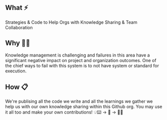 ## What ⚡
Strategies & Code to Help Orgs with Knowledge Sharing & Team Collaboration

## Why 🤷‍♂️
Knowledge management is challenging and failures in this area have a significant negative impact on project and organization outcomes. One of the chief ways to fail with this system is to not have system or standard for execution.

## How 📋
We're publising all the code we write and all the learnings we gather we help us with our own knowledge sharing within this Github org. You may use it all too and make your own contributions!
💡⌨️ -> 🏢 -> 🧠🤝
